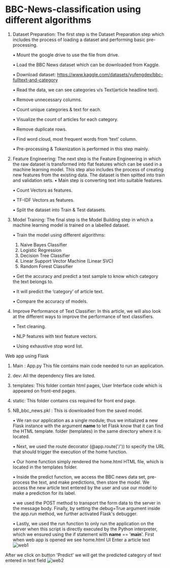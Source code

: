 # BBC-News-classification using different algorithms

1. Dataset Preparation: The first step is the Dataset Preparation step which includes the process of loading a dataset and performing basic pre-processing. 

    •	Mount the google drive to use the file from drive.

    •	Load the BBC News dataset which can be downloaded from Kaggle.

    •	Download dataset: https://www.kaggle.com/datasets/yufengdev/bbc-fulltext-and-category

    •	Read the data, we can see categories v/s Text(article headline text).

    •	Remove unnecessary columns.

    •	Count unique categories & text for each.

    •	Visualize the count of articles for each category.

    •	Remove duplicate rows.

    •	Find word cloud, most frequent words from ‘text’ column.

    •	Pre-processing & Tokenization is performed in this step mainly.
  

2. Feature Engineering: The next step is the Feature Engineering in which the raw dataset is transformed into flat features which can be used in a machine learning model. This step also includes the process of creating new features from the existing data. The dataset is then spitted into train and validation sets.
      •	Main step is converting text into suitable features.

      •	Count Vectors as features.

      •	TF-IDF Vectors as features.

      •	Split the dataset into Train & Test datasets.

3. Model Training: The final step is the Model Building step in which a machine learning model is trained on a labelled dataset.

      •	Train the model using different algorithms:
      1.	Naive Bayes Classifier
      2.	Logistic Regression
      3.	Decision Tree Classifier
      4.	Linear Support Vector Machine (Linear SVC)
      5.	Random Forest Classifier

      •	Get the accuracy and predict a test sample to know which category the text belongs to.

      •	It will predict the ‘category’ of article text.

      •	Compare the accuracy of models.
  
  4. Improve Performance of Text Classifier: In this article, we will also look at the different ways to improve the performance of text classifiers.

      •	Text cleaning.

      •	NLP features with text feature vectors.

      •	Using exhaustive stop word list.

Web app using Flask

1.	Main : App.py 
This file contains main code needed to run an application.
2.	dev: All the dependency files are listed.
3.	templates: This folder contain html pages, User Interface code which is appeared on front-end pages.
4.	static: This folder contains css required for front end page.
5.	NB_bbc_news.pkl : This is downloaded from the saved model.

      •	We ran our application as a single module; thus we initialized a new Flask instance with the argument __name__ to let Flask know that it can find the HTML template.
     folder (templates) in the same directory where it is located.

      •	Next, we used the route decorator (@app.route('/')) to specify the URL that should trigger the execution of the home function.

      •	Our home function simply rendered the home.html HTML file, which is located in the templates folder.

      •	Inside the predict function, we access the BBC news data set, pre-process the text, and make predictions, then store the model. We access the new article text entered by the user and use our model to make a prediction for its label.

      •	we used the POST method to transport the form data to the server in the message body. Finally, by setting the debug=True argument inside the app.run method, we further activated Flask's debugger.

      •	Lastly, we used the run function to only run the application on the server when this script is directly executed by the Python interpreter, which we ensured using the if statement with __name__ == '__main__'.
      First when web app is opened we see home.html UI
      Enter a article text
![web1](https://user-images.githubusercontent.com/98350313/166095252-be945e37-e1a4-4e7f-985c-298385ff6738.png)

After we click on button 'Predict' we will get the predicted category of text entered in text field
![web2](https://user-images.githubusercontent.com/98350313/166095286-1360b624-1baf-4edc-bff1-8c113734f8c7.png)


